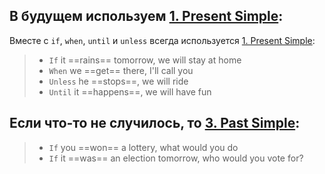 ## В будущем используем [1. Present Simple](../Tenses/1.%20Present%20Simple.md):

Вместе с `if`, `when`, `until` и `unless` всегда используется [1. Present Simple](../Tenses/1.%20Present%20Simple.md):

>- `If` it ==rains== tomorrow, we will stay at home
>- `When` we ==get== there, I'll call you
>- `Unless` he ==stops==, we will ride
>- `Until` it ==happens==, we will have fun

## Если что-то не случилось, то [3. Past Simple](../Tenses/3.%20Past%20Simple.md):

>- `If` you ==won== a lottery, what would you do
>- `If` it ==was== an election tomorrow, who would you vote for?